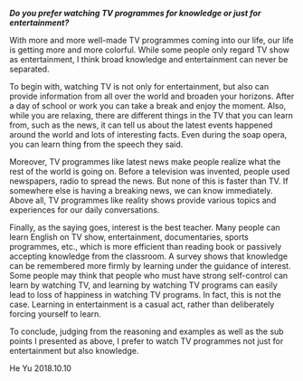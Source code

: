 
***Do you prefer watching TV programmes for knowledge or just for entertainment?***

With more and more well-made TV programmes coming into our life, our life is getting more and more colorful. While some people only regard TV show as entertainment, I think broad knowledge and entertainment can never be separated. 


To begin with, watching TV is not only for entertainment, but also can provide information from all over the world and broaden your horizons. After a day of school or work you can take a break and enjoy the moment. Also, while you are relaxing, there are different things in the TV that you can learn from, such as the news, it can tell us about the latest events happened around the world and lots of interesting facts. Even during the soap opera, you can learn thing from the speech they said.

Moreover, TV programmes like latest news make people realize what the rest of the world is going on. Before a television was invented, people used newspapers, radio to spread the news. But none of this is faster than TV. If somewhere else is having a breaking news, we can know immediately. Above all, TV programmes like reality shows provide various topics and experiences for our daily conversations.

Finally, as the saying goes, interest is the best teacher. Many people can learn English on TV show, entertainment, documentaries, sports programmes, etc., which is more efficient than reading book or passively accepting knowledge from the classroom. A survey shows that knowledge can be remembered more firmly by learning under the guidance of interest. Some people may think that people who must have strong self-control can learn by watching TV, and learning by watching TV programs can easily lead to loss of happiness in watching TV programs. In fact, this is not the case. Learning in entertainment is a casual act, rather than deliberately forcing yourself to learn.

To conclude, judging from the reasoning and examples as well as the sub points I presented as above, I prefer to watch TV programmes not just for entertainment but also knowledge.

He Yu
2018.10.10


